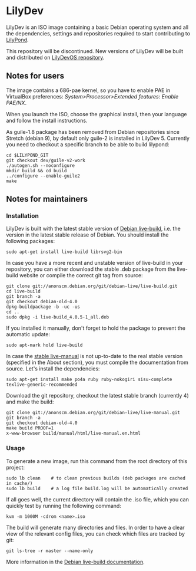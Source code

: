 # LilyDev

LilyDev is an ISO image containing a basic Debian operating system and
all the dependencies, settings and repositories required to start
contributing to [LilyPond](http://lilypond.org/).

This repository will be discontinued. New versions of LilyDev will be built
and distributed on [LilyDevOS repository](https://github.com/fedelibre/LilyDevOS/).

## Notes for users

The image contains a 686-pae kernel, so you have to enable PAE in
VirtualBox preferences: *System\>Processor\>Extended features: Enable PAE/NX*.

When you launch the ISO, choose the graphical install, then your
language and follow the install instructions.

As guile-1.8 package has been removed from Debian repositories since
Stretch (debian 9), by default only guile-2 is installed in LilyDev 5.
Currently you need to checkout a specific branch to be able to build
lilypond:

    cd $LILYPOND_GIT
    git checkout dev/guile-v2-work
    ./autogen.sh --noconfigure
    mkdir build && cd build
    ../configure --enable-guile2
    make

## Notes for maintainers

### Installation

LilyDev is built with the latest stable version of
[Debian live-build](http://debian-live.alioth.debian.org/live-build/),
i.e. the version in the latest stable release of Debian. You should
install the following packages:

    sudo apt-get install live-build librsvg2-bin

In case you have a more recent and unstable version of live-build in
your repository, you can either download the stable .deb package from
the live-build website or compile the correct git tag from source:

    git clone git://anonscm.debian.org/git/debian-live/live-build.git
    cd live-build
    git branch -a
    git checkout debian-old-4.0
    dpkg-buildpackage -b -uc -us
    cd ..
    sudo dpkg -i live-build_4.0.5-1_all.deb

If you installed it manually, don't forget to hold the package to prevent
the automatic update:

    sudo apt-mark hold live-build

In case the [stable live-manual](http://debian-live.alioth.debian.org/live-manual/stable/manual/html/live-manual.en.html)
is not up-to-date to the real stable version (specified in the About section), you
must compile the documentation from source.  Let's install the dependencies:

    sudo apt-get install make po4a ruby ruby-nokogiri sisu-complete texlive-generic-recommended

Download the git repository, checkout the latest stable branch (currently 4)
and make the build:

    git clone git://anonscm.debian.org/git/debian-live/live-manual.git
    git branch -a
    git checkout debian-old-4.0
    make build PROOF=1
    x-www-browser build/manual/html/live-manual.en.html


### Usage

To generate a new image, run this command from the root directory of
this project:

    sudo lb clean    # to clean previous builds (deb packages are cached in cache/)
    sudo lb build    # a log file build.log will be automatically created

If all goes well, the current directory will contain the .iso file, which
you can quickly test by running the following command:

    kvm -m 1000M -cdrom <name>.iso

The build will generate many directories and files. In order to have a
clear view of the relevant config files, you can check which files are
tracked by git:

    git ls-tree -r master --name-only

More information in the [Debian live-build
documentation](http://debian-live.alioth.debian.org/live-manual/stable/manual/html/live-manual.en.html).
